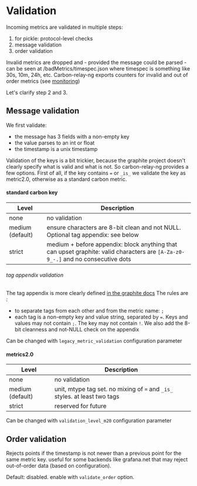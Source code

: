 # Validation

Incoming metrics are validated in multiple steps:

1. for pickle: protocol-level checks
2. message validation
3. order validation

Invalid metrics are dropped and - provided the message could be parsed - can be seen at /badMetrics/timespec.json where timespec is something like 30s, 10m, 24h, etc.
Carbon-relay-ng exports counters for invalid and out of order metrics (see [monitoring](https://github.com/graphite-ng/carbon-relay-ng/blob/master/docs/monitoring.md))

Let's clarify step 2 and 3.

## Message validation

We first validate:

* the message has 3 fields with a non-empty key
* the value parses to an int or float
* the timestamp is a unix timestamp

Validation of the keys is a bit trickier, because the graphite project doesn't clearly specify what is valid and what is not.
So carbon-relay-ng provides a few options.
First of all, if the key contains `=` or `_is_` we validate the key as metric2.0, otherwise as a standard carbon metric.

#### standard carbon key

| Level            | Description                                                                                                                     |
|------------------|---------------------------------------------------------------------------------------------------------------------------------|
| none             | no validation                                                                                                                   |
| medium (default) | ensure characters are 8-bit clean and not NULL. Optional tag appendix: see below                                                |
| strict           | medium + before appendix: block anything that can upset graphite: valid characters are `[A-Za-z0-9_-.]` and no consecutive dots |


###### tag appendix validation

The tag appendix is more clearly defined [in the graphite docs](https://graphite.readthedocs.io/en/latest/tags.html)
The rules are :
* to separate tags from each other and from the metric name: `;`
* each tag is a non-empty key and value string, separated by `=`. Keys and values may not contain `;`. The key may not contain `!`.
We also add the 8-bit cleanness and not-NULL check on the appendix

Can be changed with `legacy_metric_validation` configuration parameter

#### metrics2.0

| Level            | Description                                                                |
|------------------|----------------------------------------------------------------------------|
| none             | no validation                                                              |
| medium (default) | unit, mtype tag set. no mixing of `=` and `_is_` styles. at least two tags |
| strict           | reserved for future                                                        |


Can be changed with `validation_level_m20` configuration parameter

## Order validation

Rejects points if the timestamp is not newer than a previous point for the same metric key.
useful for some backends like grafana.net that may reject out-of-order data (based on configuration).

Default: disabled. enable with `validate_order` option.

